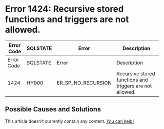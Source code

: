 
# Error 1424: Recursive stored functions and triggers are not allowed.


| Error Code | SQLSTATE | Error | Description |
| --- | --- | --- | --- |
| Error Code | SQLSTATE | Error | Description |
| 1424 | HY000 | ER_SP_NO_RECURSION | Recursive stored functions and triggers are not allowed. |




## Possible Causes and Solutions


This article doesn't currently contain any content. [You can help!](/kb/en/writing-and-editing-knowledge-base-articles/)

